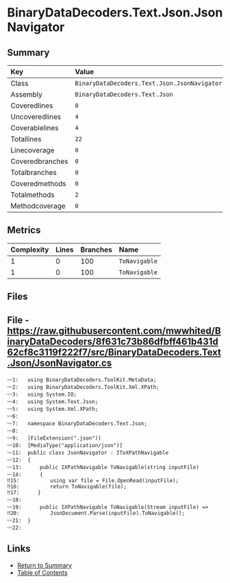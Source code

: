 ﻿# BinaryDataDecoders.Text.Json.JsonNavigator

## Summary

| Key             | Value                                        |
| :-------------- | :------------------------------------------- |
| Class           | `BinaryDataDecoders.Text.Json.JsonNavigator` |
| Assembly        | `BinaryDataDecoders.Text.Json`               |
| Coveredlines    | `0`                                          |
| Uncoveredlines  | `4`                                          |
| Coverablelines  | `4`                                          |
| Totallines      | `22`                                         |
| Linecoverage    | `0`                                          |
| Coveredbranches | `0`                                          |
| Totalbranches   | `0`                                          |
| Coveredmethods  | `0`                                          |
| Totalmethods    | `2`                                          |
| Methodcoverage  | `0`                                          |

## Metrics

| Complexity | Lines | Branches | Name          |
| :--------- | :---- | :------- | :------------ |
| 1          | 0     | 100      | `ToNavigable` |
| 1          | 0     | 100      | `ToNavigable` |

## Files

## File - https://raw.githubusercontent.com/mwwhited/BinaryDataDecoders/8f631c73b86dfbff461b431d62cf8c3119f222f7/src/BinaryDataDecoders.Text.Json/JsonNavigator.cs

```CSharp
〰1:   using BinaryDataDecoders.ToolKit.MetaData;
〰2:   using BinaryDataDecoders.ToolKit.Xml.XPath;
〰3:   using System.IO;
〰4:   using System.Text.Json;
〰5:   using System.Xml.XPath;
〰6:   
〰7:   namespace BinaryDataDecoders.Text.Json;
〰8:   
〰9:   [FileExtension(".json")]
〰10:  [MediaType("application/json")]
〰11:  public class JsonNavigator : IToXPathNavigable
〰12:  {
〰13:      public IXPathNavigable ToNavigable(string inputFile)
〰14:      {
‼15:          using var file = File.OpenRead(inputFile);
‼16:          return ToNavigable(file);
‼17:      }
〰18:  
〰19:      public IXPathNavigable ToNavigable(Stream inputFile) =>
‼20:          JsonDocument.Parse(inputFile).ToNavigable();
〰21:  }
〰22:  
```

## Links

* [Return to Summary](Summary.md)
* [Table of Contents](../TOC.md)


